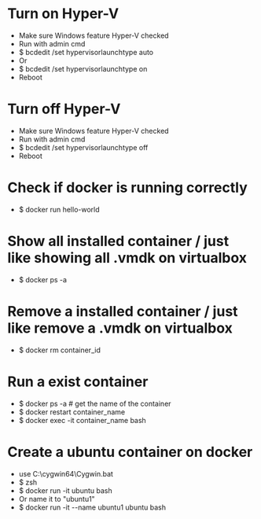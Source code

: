 Turn on Hyper-V
=====
* Make sure Windows feature Hyper-V checked
* Run with admin cmd
* $ bcdedit /set hypervisorlaunchtype auto
* Or
* $ bcdedit /set hypervisorlaunchtype on
* Reboot

Turn off Hyper-V 
=====
* Make sure Windows feature Hyper-V checked
* Run with admin cmd
* $ bcdedit /set hypervisorlaunchtype off
* Reboot

Check if docker is running correctly
=====
* $ docker run hello-world

Show all installed container / just like showing all .vmdk on virtualbox
=====
* $ docker ps -a

Remove a installed container / just like remove a .vmdk on virtualbox
=====
* $ docker rm container_id

Run a exist container
=====
* $ docker ps -a # get the name of the container
* $ docker restart container_name
* $ docker exec -it container_name bash

Create a ubuntu container on docker
=====
* use C:\cygwin64\Cygwin.bat
* $ zsh
* $ docker run -it ubuntu bash
* Or name it to "ubuntu1"
* $ docker run -it --name ubuntu1 ubuntu bash
